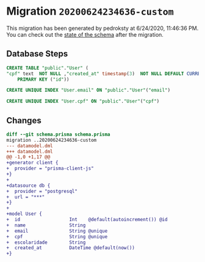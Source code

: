 # Migration `20200624234636-custom`

This migration has been generated by pedroksty at 6/24/2020, 11:46:36 PM.
You can check out the [state of the schema](./schema.prisma) after the migration.

## Database Steps

```sql
CREATE TABLE "public"."User" (
"cpf" text  NOT NULL ,"created_at" timestamp(3)  NOT NULL DEFAULT CURRENT_TIMESTAMP,"email" text  NOT NULL ,"escolaridade" text  NOT NULL ,"id" SERIAL,"name" text  NOT NULL ,
    PRIMARY KEY ("id"))

CREATE UNIQUE INDEX "User.email" ON "public"."User"("email")

CREATE UNIQUE INDEX "User.cpf" ON "public"."User"("cpf")
```

## Changes

```diff
diff --git schema.prisma schema.prisma
migration ..20200624234636-custom
--- datamodel.dml
+++ datamodel.dml
@@ -1,0 +1,17 @@
+generator client {
+  provider = "prisma-client-js"
+}
+
+datasource db {
+  provider = "postgresql"
+  url = "***"
+}
+
+model User {
+  id                  Int    @default(autoincrement()) @id
+  name                String
+  email               String @unique
+  cpf                 String @unique
+  escolaridade        String
+  created_at          DateTime @default(now())
+}
```



